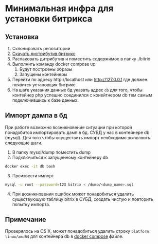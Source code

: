# Минимальная инфра для установки битрикса
## Установка
1. Склонировать репозиторий
2. [Скачать дистрибутив битрикс](https://www.1c-bitrix.ru/download/cms.php#tab-subsection-3)
3. Распаковать дитрибутив и поместить содержимое в папку ./bitrix
4. Выполнить команду docker compose up
   1. Будут построены образы
   2. Запущены контейнеры
5. Перейти по адресу http://localhost или http://127.0.0.1 где должен появится установщик битрикс
6. На шаге указания данных бд указать адрес `db` для того, чтобы контейнер php успешно соединился с конейтнером db тем самым подключившись к базе данных.

## Импорт дампа в бд
При работе возможно возникновение ситуации при которой понадобится импортировать дамп в бд. СУБД у нас в контейнере db (mysql). Для того чтобы осуществить импорт необходимо выполнить следующие шаги.
1. В папку mysql/dump поместить dump
2. Подключиться к запущенному контейнеру db
```bash
docker exec -it db bash
```
3. Произвести импорт 
```bash
mysql -u root --password=123 bitrix < /dump/<dump_name>.sql
```
4. При возникновении ошибок может понадобиться удалить существующую таблицу bitrix в СУБД, создать чистую и повторить попытку импорта.

## Примечание
Проверялось на OS X, может понадобиться удалить строку `platform: linux/amd64` для контейнера db в [docker compose](docker-compose.yaml) файле.